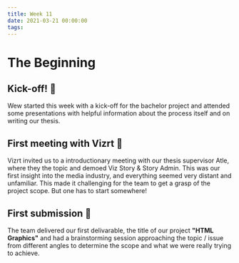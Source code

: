 ```yaml
---
title: Week 11
date: 2021-03-21 00:00:00
tags:
---
```

# The Beginning


## Kick-off! 🚀
Wew started this week with a kick-off for the bachelor project and attended some presentations with helpful information about the process itself and on writing our thesis.

## First meeting with Vizrt 🤝
Vizrt invited us to a introductionary meeting with our thesis supervisor Atle, where they the topic and demoed Viz Story & Story Admin. This was our first insight into the media industry, and everything seemed very distant and unfamiliar. This made it challenging for the team to get a grasp of the project scope. But one has to start somewhere!

## First submission 🚚
The team delivered our first delivarable, the title of our project **"HTML Graphics"** and had a brainstorming session approaching the topic / issue from different angles to determine the scope and what we were really trying to achieve.